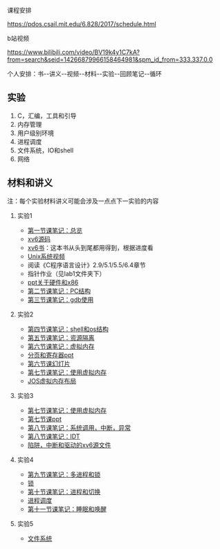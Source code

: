 课程安排

https://pdos.csail.mit.edu/6.828/2017/schedule.html

b站视频

https://www.bilibili.com/video/BV19k4y1C7kA?from=search&seid=14266879966158464981&spm_id_from=333.337.0.0

个人安排：书--讲义--视频--材料--实验--回顾笔记--循环

## 实验

1. C，汇编，工具和引导
2. 内存管理
3. 用户级别环境
4. 进程调度
5. 文件系统，IO和shell
6. 网络

## 材料和讲义

注：每个实验材料讲义可能会涉及一点点下一实验的内容

1. 实验1
   - [第一节课笔记：总览](https://pdos.csail.mit.edu/6.828/2017/lec/l-overview.txt)
   - [xv6源码](https://pdos.csail.mit.edu/6.828/2017/xv6/xv6-rev10.pdf)
   - [xv6书](https://pdos.csail.mit.edu/6.828/2017/xv6/book-rev10.pdf)：这本书从头到尾都用得到，根据进度看
   - [Unix系统视频](https://www.youtube.com/watch?v=tc4ROCJYbm0)
   - 阅读《C程序语言设计》2.9/5.1/5.5/6.4章节
   - 指针作业（见lab1文件夹下）
   - [ppt关于硬件和x86](https://pdos.csail.mit.edu/6.828/2017/lec/l-x86.pdf)
   - [第二节课笔记：PC结构](https://pdos.csail.mit.edu/6.828/2017/lec/l-x86.html)
   - [第三节课笔记：gdb使用](https://pdos.csail.mit.edu/6.828/2017/lec/gdb_slides.pdf)
2. 实验2
   - [第四节课笔记：shell和os结构](https://pdos.csail.mit.edu/6.828/2017/lec/l-shell.txt)
   - [第五节课笔记：资源隔离](https://pdos.csail.mit.edu/6.828/2017/lec/l-internal.txt)
   - [第六节课笔记：虚拟内存](https://pdos.csail.mit.edu/6.828/2017/lec/l-vm.md)
   - [分页和寄存器ppt](https://pdos.csail.mit.edu/6.828/2017/lec/x86_translation_and_registers.pdf)
   - [第六节课幻灯片](https://pdos.csail.mit.edu/6.828/2017/lec/l-vm.pdf)
   - [第七节课笔记：使用虚拟内存](https://pdos.csail.mit.edu/6.828/2017/lec/l-usevm.md)
   - [JOS虚拟内存布局](https://pdos.csail.mit.edu/6.828/2017/lec/l-josmem.html)
3. 实验3
   - [第七节课笔记：使用虚拟内存](https://pdos.csail.mit.edu/6.828/2017/lec/l-josmem.html)
   - [第七节课ppt](https://pdos.csail.mit.edu/6.828/2017/lec/l-usingvm.pdf)
   - [第八节课笔记：系统调用，中断，异常](https://pdos.csail.mit.edu/6.828/2017/lec/l-interrupt.txt)
   - [第八节课笔记：IDT](https://pdos.csail.mit.edu/6.828/2017/lec/x86_idt.pdf)
   - [陷阱，中断和驱动的xv6源文件](https://pdos.csail.mit.edu/6.828/2017/xv6/book-rev10.pdf)
4. 实验4

   - [第九节课笔记：多进程和锁](https://pdos.csail.mit.edu/6.828/2017/lec/l-lockv2.txt)
   - [锁](https://pdos.csail.mit.edu/6.828/2017/xv6/book-rev10.pdf)
   - [第十节课笔记：进程和切换](https://pdos.csail.mit.edu/6.828/2017/lec/l-threads.txt)
   - [进程调度](https://pdos.csail.mit.edu/6.828/2017/xv6/book-rev10.pdf)
   - [第十一节课笔记：睡眠和唤醒](https://pdos.csail.mit.edu/6.828/2017/lec/l-coordination.txt)
5. 实验5
   - [文件系统](https://pdos.csail.mit.edu/6.828/2017/lec/l-fs.txt)

